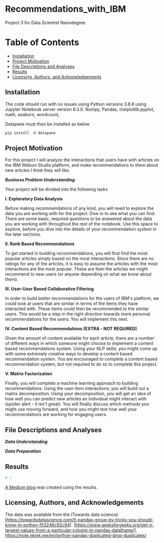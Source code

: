 # Recommendations_with_IBM
Project 3 for Data Scientist Nanodegree
# Table of Contents

* [Installation](#Installation)
* [Project Motivation](#Project-Motivation)
* [File Descriptions and Analyses](#File-Descriptions-and-Analyses)
* [Results](#Results)
* [Licensing, Authors, and Acknowledgements](#Licensing,-Authors,-and-Acknowledgements)


## Installation <a name="Installation"></a>
The code should run with no issues using Python versions 3.8.8 using Jupyter Notebook server version 6.3.0.  Numpy, Pandas, matplotlib.pyplot, math, seaborn, wordcount,  

Datapane must then be installed as below

```python
pip install -U datapane
```

## Project Motivation <a name="Project-Motivation"></a>
For this project I will analyze the interactions that users have with articles on the IBM Watson Studio platform, and make recommendations to them about new articles I think they will like.   

**_Business Problem Understanding_**
 
 
Your project will be divided into the following tasks

**I. Exploratory Data Analysis**

Before making recommendations of any kind, you will need to explore the data you are working with for the project. Dive in to see what you can find. There are some basic, required questions to be answered about the data you are working with throughout the rest of the notebook. Use this space to explore, before you dive into the details of your recommendation system in the later sections.

**II. Rank Based Recommendations**

To get started in building recommendations, you will first find the most popular articles simply based on the most interactions. Since there are no ratings for any of the articles, it is easy to assume the articles with the most interactions are the most popular. These are then the articles we might recommend to new users (or anyone depending on what we know about them).

**III. User-User Based Collaborative Filtering**

In order to build better recommendations for the users of IBM's platform, we could look at users that are similar in terms of the items they have interacted with. These items could then be recommended to the similar users. This would be a step in the right direction towards more personal recommendations for the users. You will implement this next.

**IV. Content Based Recommendations (EXTRA - NOT REQUIRED)**

Given the amount of content available for each article, there are a number of different ways in which someone might choose to implement a content based recommendations system. Using your NLP skills, you might come up with some extremely creative ways to develop a content based recommendation system. You are encouraged to complete a content based recommendation system, but not required to do so to complete this project.

**V. Matrix Factorization**

Finally, you will complete a machine learning approach to building recommendations. Using the user-item interactions, you will build out a matrix decomposition. Using your decomposition, you will get an idea of how well you can predict new articles an individual might interact with (spoiler alert - it isn't great). You will finally discuss which methods you might use moving forward, and how you might test how well your recommendations are working for engaging users.


## File Descriptions and Analyses <a name="File-Descriptions-and-Analyses"></a>
**_Data Understanding_**


**_Data Preparation_**  



## Results <a name="Results"></a>



```python
# )
```  


[A Medium blog](https://medium.com/@nirvannsramp/intrepid-explosive-voyages-77f23e47e24e?source=friends_link&sk=b97c94187c9f435b0b955aa12acc408d) was created using the results. 

## Licensing, Authors, and Acknowledgements<a name="Licensing,-Authors,-and-Acknowledgements"></a>
The data was available from the (Towards data science)[https://towardsdatascience.com/5-pandas-group-by-tricks-you-should-know-in-python-f53246c92c94]. [https://www.geeksforgeeks.org/get-n-largest-values-from-a-particular-column-in-pandas-dataframe/], https://note.nkmk.me/en/python-pandas-duplicated-drop-duplicates/

